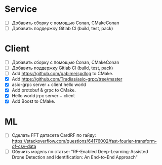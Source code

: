 # Service
- [ ] Добавить сборку с помощью Conan, CMakeConan
- [ ] Добавить поддержку Gitlab CI (build, test, pack)

# Client
- [ ] Добавить сборку с помощью Conan, CMakeConan
- [ ] Добавить поддержку Gitlab CI (build, test, pack)
- [ ] Add https://github.com/gabime/spdlog to CMake.
- [x] Add https://github.com/Tradias/asio-grpc/tree/master
- [x] asio-grpc server + client hello world 
- [x] Add protobuf & grpc to CMake.
- [x] Hello world jrpc server + client
- [x] Add Boost to CMake.

# ML
- [ ] Сделать FFT датасета CardRF по гайду: https://stackoverflow.com/questions/64176002/fast-fourier-transform-of-csv-data
- [ ] Обучить модель по статье: "RF-Enabled Deep-Learning-Assisted Drone Detection and
Identification: An End-to-End Approach"

